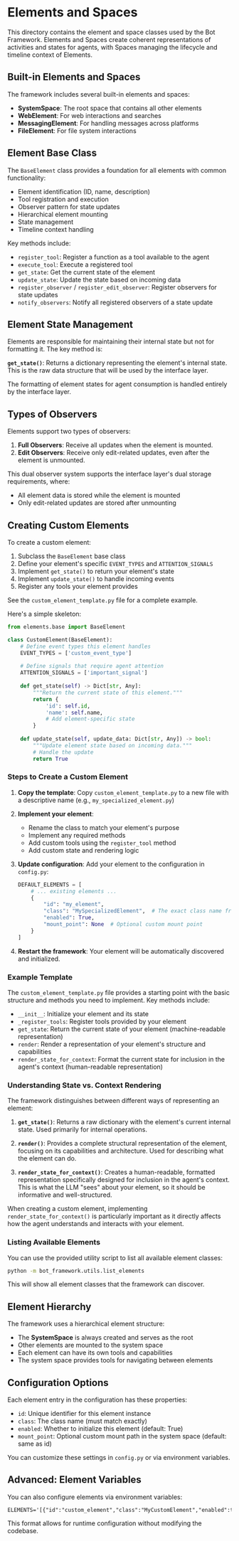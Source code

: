 # Elements and Spaces

This directory contains the element and space classes used by the Bot Framework. Elements and Spaces create coherent representations of activities and states for agents, with Spaces managing the lifecycle and timeline context of Elements.

## Built-in Elements and Spaces

The framework includes several built-in elements and spaces:

- **SystemSpace**: The root space that contains all other elements
- **WebElement**: For web interactions and searches
- **MessagingElement**: For handling messages across platforms
- **FileElement**: For file system interactions

## Element Base Class

The `BaseElement` class provides a foundation for all elements with common functionality:

- Element identification (ID, name, description)
- Tool registration and execution
- Observer pattern for state updates
- Hierarchical element mounting
- State management
- Timeline context handling

Key methods include:

- `register_tool`: Register a function as a tool available to the agent
- `execute_tool`: Execute a registered tool
- `get_state`: Get the current state of the element
- `update_state`: Update the state based on incoming data
- `register_observer` / `register_edit_observer`: Register observers for state updates
- `notify_observers`: Notify all registered observers of a state update

## Element State Management

Elements are responsible for maintaining their internal state but not for formatting it. The key method is:

**`get_state()`**: Returns a dictionary representing the element's internal state. This is the raw data structure that will be used by the interface layer.

The formatting of element states for agent consumption is handled entirely by the interface layer.

## Types of Observers

Elements support two types of observers:

1. **Full Observers**: Receive all updates when the element is mounted.
2. **Edit Observers**: Receive only edit-related updates, even after the element is unmounted.

This dual observer system supports the interface layer's dual storage requirements, where:
- All element data is stored while the element is mounted
- Only edit-related updates are stored after unmounting

## Creating Custom Elements

To create a custom element:

1. Subclass the `BaseElement` base class
2. Define your element's specific `EVENT_TYPES` and `ATTENTION_SIGNALS`
3. Implement `get_state()` to return your element's state
4. Implement `update_state()` to handle incoming events
5. Register any tools your element provides

See the `custom_element_template.py` file for a complete example.

Here's a simple skeleton:

```python
from elements.base import BaseElement

class CustomElement(BaseElement):
    # Define event types this element handles
    EVENT_TYPES = ['custom_event_type']
    
    # Define signals that require agent attention
    ATTENTION_SIGNALS = ['important_signal']
    
    def get_state(self) -> Dict[str, Any]:
        """Return the current state of this element."""
        return {
            'id': self.id,
            'name': self.name,
            # Add element-specific state
        }
    
    def update_state(self, update_data: Dict[str, Any]) -> bool:
        """Update element state based on incoming data."""
        # Handle the update
        return True
```

### Steps to Create a Custom Element

1. **Copy the template**:
   Copy `custom_element_template.py` to a new file with a descriptive name (e.g., `my_specialized_element.py`)

2. **Implement your element**:
   - Rename the class to match your element's purpose
   - Implement any required methods
   - Add custom tools using the `register_tool` method
   - Add custom state and rendering logic

3. **Update configuration**:
   Add your element to the configuration in `config.py`:

   ```python
   DEFAULT_ELEMENTS = [
       # ... existing elements ...
       {
           "id": "my_element",
           "class": "MySpecializedElement",  # The exact class name from your file
           "enabled": True,
           "mount_point": None  # Optional custom mount point
       }
   ]
   ```

4. **Restart the framework**:
   Your element will be automatically discovered and initialized.

### Example Template

The `custom_element_template.py` file provides a starting point with the basic structure and methods you need to implement. Key methods include:

- `__init__`: Initialize your element and its state
- `_register_tools`: Register tools provided by your element
- `get_state`: Return the current state of your element (machine-readable representation)
- `render`: Render a representation of your element's structure and capabilities
- `render_state_for_context`: Format the current state for inclusion in the agent's context (human-readable representation)

### Understanding State vs. Context Rendering

The framework distinguishes between different ways of representing an element:

1. **`get_state()`**: Returns a raw dictionary with the element's current internal state. Used primarily for internal operations.

2. **`render()`**: Provides a complete structural representation of the element, focusing on its capabilities and architecture. Used for describing what the element can do.

3. **`render_state_for_context()`**: Creates a human-readable, formatted representation specifically designed for inclusion in the agent's context. This is what the LLM "sees" about your element, so it should be informative and well-structured.

When creating a custom element, implementing `render_state_for_context()` is particularly important as it directly affects how the agent understands and interacts with your element.

### Listing Available Elements

You can use the provided utility script to list all available element classes:

```bash
python -m bot_framework.utils.list_elements
```

This will show all element classes that the framework can discover.

## Element Hierarchy

The framework uses a hierarchical element structure:

- The **SystemSpace** is always created and serves as the root
- Other elements are mounted to the system space
- Each element can have its own tools and capabilities
- The system space provides tools for navigating between elements

## Configuration Options

Each element entry in the configuration has these properties:

- `id`: Unique identifier for this element instance
- `class`: The class name (must match exactly)
- `enabled`: Whether to initialize this element (default: True)
- `mount_point`: Optional custom mount path in the system space (default: same as id)

You can customize these settings in `config.py` or via environment variables.

## Advanced: Element Variables

You can also configure elements via environment variables:

```
ELEMENTS='[{"id":"custom_element","class":"MyCustomElement","enabled":true,"mount_point":"custom"}]'
```

This format allows for runtime configuration without modifying the codebase. 